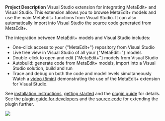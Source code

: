 **Project Description**
Visual Studio extension for integrating MetaEdit+ and Visual Studio. This extension allows you to browse MetaEdit+ models and use the main MetaEdit+ functions from Visual Studio. It can also automatically import into Visual Studio the source code generated from MetaEdit+. 

The integration between MetaEdit+ models and Visual Studio includes:

* One-click access to your {"MetaEdit+"} repository from Visual Studio
* Live tree view in Visual Studio of all your {"MetaEdit+"} models
* Double-click to open and edit {"MetaEdit+"} models from Visual Studio
* Autobuild: generate code from MetaEdit+ models, import into a Visual Studio solution, build and run
* Trace and debug on both the code and model levels simultaneously
Watch a [video (5min)](http://www.metacase.com/webcasts/IntegratingVisualStudioAndMetaEdit.html) demonstrating the use of the MetaEdit+ extension for Visual Studio. 

See [installation instructions](docs/InstallingInstructions.md), [getting started](docs/GettingStarted.md) and the [plugin guide](docs/AdvancedInstructions.md) for details. See the [plugin guide for developers](docs/ExtendingThePluginGuide.md) and the [source code](https://github.com/MetaCase/metaedit-extension-for-visual-studio/tree/master/GraphBrowser/trunk) for extending the plugin further.

![](Home_http://www.metacase.com/images/visual_studio_extension_with_metaedit.png)
